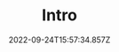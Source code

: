 ---
title : "Intro"
description: "Intro to passkeys"
lead: ""
date: 2022-09-24T15:57:34.857Z
lastmod: 2022-09-24T15:57:37.611Z
draft: false
images: []
weight: 100
---